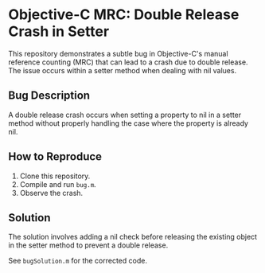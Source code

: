 # Objective-C MRC: Double Release Crash in Setter

This repository demonstrates a subtle bug in Objective-C's manual reference counting (MRC) that can lead to a crash due to double release.  The issue occurs within a setter method when dealing with nil values.

## Bug Description

A double release crash occurs when setting a property to nil in a setter method without properly handling the case where the property is already nil. 

## How to Reproduce

1. Clone this repository.
2. Compile and run `bug.m`.
3. Observe the crash.

## Solution

The solution involves adding a nil check before releasing the existing object in the setter method to prevent a double release.

See `bugSolution.m` for the corrected code.